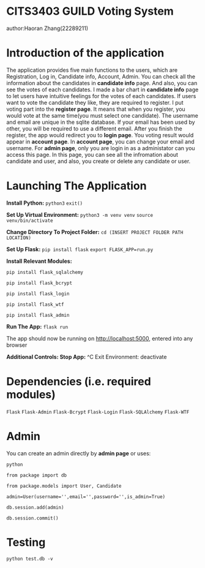 # CITS3403 GUILD Voting System
author:Haoran Zhang(22289211)
# Introduction of the application
The application provides five main functions to the users, which are Registration, Log in, Candidate info, Account, Admin. You can check all the information about the candidates in **candidate info** page. And also, you can see the votes of each candidates. I made a bar chart in **candidate info** page to let users have intuitive feelings for the votes of each candidates. If users want to vote the candidate they like, they are required to register. I put voting part into the **register page**. It means that when you register, you would vote at the same time(you must select one candidate). The username and email are unique in the sqlite database. If your email has been used by other, you will be required to use a different email. After you finish the register, the app would redirect you to **login page**. You voting result would appear in **account page**. In **account page**, you can change your email and username. For **admin page**, only you are login in as a administator can you access this page. In this page, you can see all the infromation about candidate and user, and also, you create or delete any candidate or user.
# Launching The Application
**Install Python:** `python3` `exit()`

**Set Up Virtual Environment:** `python3 -m venv venv`  `source venv/bin/activate`

**Change Directory To Project Folder:** `cd (INSERT PROJECT FOLDER PATH LOCATION)`

**Set Up Flask:** `pip install flask` `export FLASK_APP=run.py`

**Install Relevant Modules:** 

`pip install flask_sqlalchemy`

`pip install flask_bcrypt`

`pip install flask_login` 

`pip install flask_wtf` 

`pip install flask_admin`

**Run The App:** `flask run`

The app should now be running on [http://localhost:5000](http://localhost:5000), entered into any browser

**Additional Controls: Stop App:** ^C Exit Environment: deactivate

# Dependencies (i.e. required modules)
`Flask`
`Flask-Admin`
`Flask-Bcrypt`
`Flask-Login`
`Flask-SQLAlchemy`
`Flask-WTF`

# Admin
You can create an admin directly by **admin page** or uses:

`python`

`from package import db`

`from package.models import User, Candidate`

`admin=User(username='',email='',password='',is_admin=True)`

`db.session.add(admin)`

`db.session.commit()`

# Testing
`python test.db -v`
